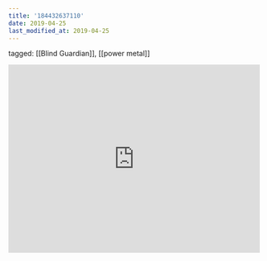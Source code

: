 ```yaml
---
title: '184432637110'
date: 2019-04-25
last_modified_at: 2019-04-25
---
```

tagged: [[Blind Guardian]], [[power metal]]
<iframe allow="accelerometer; autoplay; clipboard-write; encrypted-media; gyroscope; picture-in-picture" allowfullscreen="" frameborder="0" height="375" id="youtube_iframe" src="https://www.youtube.com/embed/RkT2IOQVfIs?feature=oembed&amp;enablejsapi=1&amp;origin=https://safe.txmblr.com&amp;wmode=opaque" width="500"></iframe>